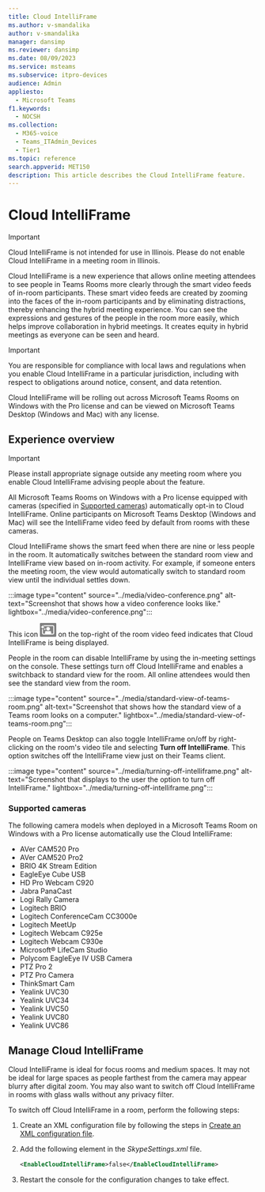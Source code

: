 ```yaml
---
title: Cloud IntelliFrame
ms.author: v-smandalika
author: v-smandalika
manager: dansimp
ms.reviewer: dansimp
ms.date: 08/09/2023
ms.service: msteams
ms.subservice: itpro-devices
audience: Admin
appliesto: 
  - Microsoft Teams
f1.keywords: 
  - NOCSH
ms.collection: 
  - M365-voice
  - Teams_ITAdmin_Devices
  - Tier1
ms.topic: reference
search.appverid: MET150
description: This article describes the Cloud IntelliFrame feature.
---
```


# Cloud IntelliFrame
> [!IMPORTANT]
> Cloud IntelliFrame is not intended for use in Illinois. Please do not enable Cloud IntelliFrame in a meeting room in Illinois. 

Cloud IntelliFrame is a new experience that allows online meeting attendees to see people in Teams Rooms more clearly through the smart video feeds of in-room participants. These smart video feeds are created by zooming into the faces of the in-room participants and by eliminating distractions, thereby enhancing the hybrid meeting experience. You can see the expressions and gestures of the people in the room more easily, which helps improve collaboration in hybrid meetings. It creates equity in hybrid meetings as everyone can be seen and heard.

> [!IMPORTANT]
> You are responsible for compliance with local laws and regulations when you enable Cloud IntelliFrame
in a particular jurisdiction, including with respect to obligations around notice, consent, and data retention. 

Cloud IntelliFrame will be rolling out across Microsoft Teams Rooms on Windows with the Pro license and can be viewed on Microsoft Teams Desktop (Windows and Mac) with any license.

## Experience overview

> [!IMPORTANT]
> Please install appropriate signage outside any meeting room where you enable Cloud IntelliFrame advising people about the feature.

All Microsoft Teams Rooms on Windows with a Pro license equipped with cameras (specified in [Supported cameras](#supported-cameras)) automatically opt-in to Cloud IntelliFrame. Online participants on Microsoft Teams Desktop (Windows and Mac) will see the IntelliFrame video feed by default from rooms with these cameras.

Cloud IntelliFrame shows the smart feed when there are nine or less people in the room. It automatically switches between the standard room view and IntelliFrame view based on in-room activity. For example, if someone enters the meeting room, the view would automatically switch to standard room view until the individual settles down.

:::image type="content" source="../media/video-conference.png" alt-text="Screenshot that shows how a video conference looks like." lightbox="../media/video-conference.png":::

This icon ![Icon indicating activation and display of IntelliFrame](image.png) on the top-right of the room video feed indicates that Cloud IntelliFrame is being displayed.

People in the room can disable IntelliFrame by using the in-meeting settings on the console. These settings turn off Cloud IntelliFrame and enables a switchback to standard view for the room. All online attendees would then see the standard view from the room.

:::image type="content" source="../media/standard-view-of-teams-room.png" alt-text="Screenshot that shows how the standard view of a Teams room looks on a computer." lightbox="../media/standard-view-of-teams-room.png":::

People on Teams Desktop can also toggle IntelliFrame on/off by right-clicking on the room's video tile and selecting **Turn off IntelliFrame**. This option switches off the IntelliFrame view just on their Teams client.

:::image type="content" source="../media/turning-off-intelliframe.png" alt-text="Screenshot that displays to the user the option to turn off IntelliFrame." lightbox="../media/turning-off-intelliframe.png":::

### Supported cameras

The following camera models when deployed in a Microsoft Teams Room on Windows with a Pro license automatically use the Cloud IntelliFrame:

- AVer CAM520 Pro 
- AVer CAM520 Pro2 
- BRIO 4K Stream Edition 
- EagleEye Cube USB 
- HD Pro Webcam C920 
- Jabra PanaCast 
- Logi Rally Camera 
- Logitech BRIO 
- Logitech ConferenceCam CC3000e 
- Logitech MeetUp 
- Logitech Webcam C925e 
- Logitech Webcam C930e 
- Microsoft® LifeCam Studio 
- Polycom EagleEye IV USB Camera 
- PTZ Pro 2 
- PTZ Pro Camera 
- ThinkSmart Cam 
- Yealink UVC30 
- Yealink UVC34 
- Yealink UVC50 
- Yealink UVC80 
- Yealink UVC86

## Manage Cloud IntelliFrame

Cloud IntelliFrame is ideal for focus rooms and medium spaces. It may not be ideal for large spaces as people farthest from the camera may appear blurry after digital zoom. You may also want to switch off Cloud IntelliFrame in rooms with glass walls without any privacy filter.

To switch off Cloud IntelliFrame in a room, perform the following steps:

1. Create an XML configuration file by following the steps in [Create an XML configuration file](../rooms/xml-config-file.md#create-an-xml-configuration-file).
1. Add the following element in the *SkypeSettings.xml* file.

   ```XML
   <EnableCloudIntelliFrame>false</EnableCloudIntelliFrame>
   ```

1. Restart the console for the configuration changes to take effect.
